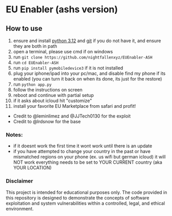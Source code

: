 # EU Enabler (ashs version)


## How to use
1. ensure and install [python 3.12](https://www.python.org/downloads/release/python-3125/) and [git](https://git-scm.com/downloads) if you do not have it, and ensure they are both in path
2. open a terminal, please use cmd if on windows
3. run `git clone https://github.com/nightfallenxyz/EUEnabler-ASH`
4. run `cd EUEnabler-ASH`
5. run `pip install pymobiledevice3` if it is not installed
6. plug your iphone/ipad into your pc/mac, and disable find my phone if its enabled (you can turn it back on when its done, its just for the restore)
7. run `python app.py`
10. follow the instructions on screen
11. reboot and continue with partial setup
12. if it asks about icloud hit "customize"
13. install your favorite EU Marketplace from safari and profit!
- Credit to @leminlimez and @JJTech0130 for the exploit
- Credit to @lrdsnow for the base

### Notes:
- if it doesnt work the first time it wont work until there is an update
- if you have attempted to change your country in the past or have mismatched regions on your phone (ex. us wifi but german icloud) it will NOT work everything needs to be set to YOUR CURRENT country (aka YOUR LOCATION)

### Disclaimer
This project is intended for educational purposes only. The code provided in this repository is designed to demonstrate the concepts of software exploitation and system vulnerabilities within a controlled, legal, and ethical environment.
